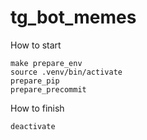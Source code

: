 # tg_bot_memes

How to start
```
make prepare_env
source .venv/bin/activate
prepare_pip
prepare_precommit
```

How to finish
```
deactivate
```
